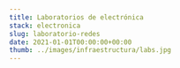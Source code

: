 ```yaml
---
title: Laboratorios de electrónica
stack: electronica
slug: laboratorio-redes
date: 2021-01-01T00:00:00+00:00
thumb: ../images/infraestructura/labs.jpg
---
```

